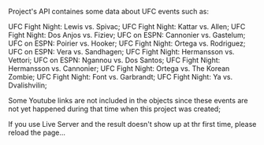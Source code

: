 Project's API containes some data about UFC events such as:

UFC Fight Night: Lewis vs. Spivac; 
UFC Fight Night: Kattar vs. Allen; 
UFC Fight Night: Dos Anjos vs. Fiziev; 
UFC on ESPN: Cannonier vs. Gastelum; 
UFC on ESPN: Poirier vs. Hooker; 
UFC Fight Night: Ortega vs. Rodriguez; 
UFC on ESPN: Vera vs. Sandhagen; 
UFC Fight Night: Hermansson vs. Vettori; 
UFC on ESPN: Ngannou vs. Dos Santos; 
UFC Fight Night: Hermansson vs. Cannonier; 
UFC Fight Night: Ortega vs. The Korean Zombie; 
UFC Fight Night: Font vs. Garbrandt; 
UFC Fight Night: Ya vs. Dvalishvilin; 

Some Youtube links are not included in the objects since these events are not yet happened during that time when this project was created;

If you use Live Server and the result doesn't show up at thr first time, please reload the page...